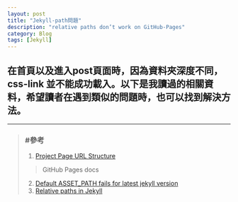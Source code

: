 ```yaml
---
layout: post
title: "Jekyll-path問題"
description: "relative paths don’t work on GitHub-Pages"
category: Blog
tags: [Jekyll]
---
```


## 在首頁以及進入post頁面時，因為資料夾深度不同，css-link 並不能成功載入。以下是我讀過的相關資料，希望讀者在遇到類似的問題時，也可以找到解決方法。 
---
>### #參考
> 1.    [Project Page URL Structure](http://jekyllrb.com/docs/github-pages/#project-page-url-structure "Title")
>> GitHub Pages docs
> 2.    [Default ASSET_PATH fails for latest jekyll version](https://github.com/plusjade/jekyll-bootstrap/issues/290 "Title")
> 3.    [Relative paths in Jekyll](http://ricostacruz.com/til/relative-paths-in-jekyll.html "Title")
>
>
